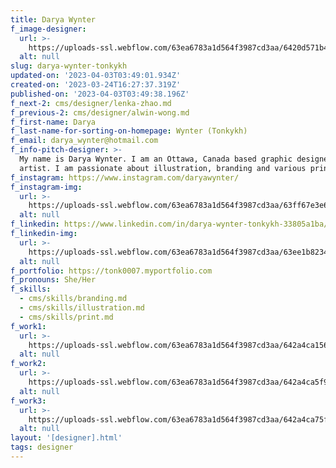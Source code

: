 ```yaml
---
title: Darya Wynter
f_image-designer:
  url: >-
    https://uploads-ssl.webflow.com/63ea6783a1d564f3987cd3aa/6420d571b4f0d27029155e7a_darya-tonkykh-1.jpg
  alt: null
slug: darya-wynter-tonkykh
updated-on: '2023-04-03T03:49:01.934Z'
created-on: '2023-03-24T16:27:37.319Z'
published-on: '2023-04-03T03:49:38.196Z'
f_next-2: cms/designer/lenka-zhao.md
f_previous-2: cms/designer/alwin-wong.md
f_first-name: Darya
f_last-name-for-sorting-on-homepage: Wynter (Tonkykh)
f_email: darya_wynter@hotmail.com
f_info-pitch-designer: >-
  My name is Darya Wynter. I am an Ottawa, Canada based graphic designer and
  artist. I am passionate about illustration, branding and various print work.
f_instagram: https://www.instagram.com/daryawynter/
f_instagram-img:
  url: >-
    https://uploads-ssl.webflow.com/63ea6783a1d564f3987cd3aa/63ff67e3e6a8a34fd0d96f39_insta%20(1).svg
  alt: null
f_linkedin: https://www.linkedin.com/in/darya-wynter-tonkykh-33805a1ba/
f_linkedin-img:
  url: >-
    https://uploads-ssl.webflow.com/63ea6783a1d564f3987cd3aa/63ee1b823465de8414c4146a_linked-in-icon.svg
  alt: null
f_portfolio: https://tonk0007.myportfolio.com
f_pronouns: She/Her
f_skills:
  - cms/skills/branding.md
  - cms/skills/illustration.md
  - cms/skills/print.md
f_work1:
  url: >-
    https://uploads-ssl.webflow.com/63ea6783a1d564f3987cd3aa/642a4ca156cbed84737b2328_Tonkykh-Darya-grad-show-work-img1.jpg
  alt: null
f_work2:
  url: >-
    https://uploads-ssl.webflow.com/63ea6783a1d564f3987cd3aa/642a4ca5f9d51a9864a7de65_Tonkykh-Darya-grad-show-work-img2_.jpg
  alt: null
f_work3:
  url: >-
    https://uploads-ssl.webflow.com/63ea6783a1d564f3987cd3aa/642a4ca75fbce2350c732e6d_Tonkykh-Darya-grad-show-work-img3.jpg
  alt: null
layout: '[designer].html'
tags: designer
---
```



